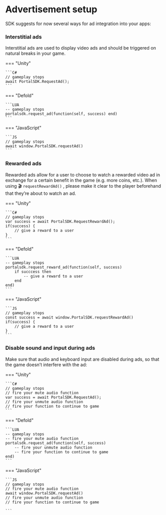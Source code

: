 # Advertisement setup
SDK suggests for now several ways for ad integration into your apps:

### Interstitial ads
Interstitial ads are used to display video ads and should be triggered on natural breaks in your game.

=== "Unity"

	```C#
    // gameplay stops
    await PortalSDK.RequestAd();
	```

=== "Defold"

	```LUA
    -- gameplay stops
    portalsdk.request_ad(function(self, success) end)
	```


=== "JavaScript"

	```JS
    // gameplay stops
    await window.PortalSDK.requestAd()
	```
### Rewarded ads

Rewarded ads allow for a user to choose to watch a rewarded video ad in exchange for a certain benefit in the game (e.g. more coins, etc.). 
When using  🎬 `requestRewardAd()` , please make it clear to the player beforehand that they’re about to watch an ad.

=== "Unity"

	```C#
    // gameplay stops
    var success = await PortalSDK.RequestRewardAd();
    if(success) {
        // give a reward to a user
    }
	```

=== "Defold"

	```LUA
    -- gameplay stops
    portalsdk.request_reward_ad(function(self, success)
        if succcess then
            -- give a reward to a user
        end
    end)
	```


=== "JavaScript"

	```JS
    // gameplay stops
    const success = await window.PortalSDK.requestRewardAd()
    if(success) {
        // give a reward to a user
    }
	```



### Disable sound and input during ads

Make sure that audio and keyboard input are disabled during ads, so that the game doesn’t interfere with the ad:


=== "Unity"

	```C#
    // gameplay stops
    // fire your mute audio function
    var success = await PortalSDK.RequestAd();
    // fire your unmute audio function
    // fire your function to continue to game
	```

=== "Defold"

	```LUA
    -- gameplay stops
    -- fire your mute audio function
    portalsdk.request_ad(function(self, success)
        -- fire your unmute audio function
        -- fire your function to continue to game
    end)
	```


=== "JavaScript"

	```JS
    // gameplay stops
    // fire your mute audio function
    await window.PortalSDK.requestAd()
    // fire your unmute audio function
    // fire your function to continue to game

	```